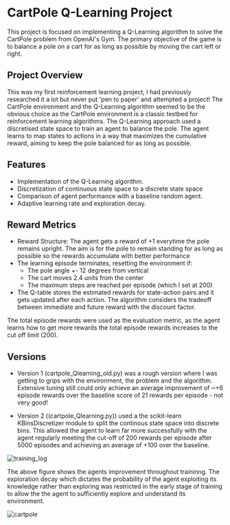# CartPole Q-Learning Project

This project is focused on implementing a Q-Learning algorithm to solve the CartPole problem from OpenAI's Gym. The primary objective of the game is to balance a pole on a cart for as long as possible by moving the cart left or right.

## Project Overview
This was my first reinforcement learning project, I had previously researched it a lot but never put 'pen to paper' and attempted a project! The CartPole environment and the Q-Learning algorithm seemed to be the obvious choice as the CartPole environment is a classic testbed for reinforcement learning algorithms. The Q-Learning approach used a discretised state space to train an agent to balance the pole. The agent learns to map states to actions in a way that maximizes the cumulative reward, aiming to keep the pole balanced for as long as possible.

## Features

- Implementation of the Q-Learning algorithm.
- Discretization of continuous state space to a discrete state space
- Comparison of agent performance with a baseline random agent.
- Adaptive learning rate and exploration decay.

## Reward Metrics

- Reward Structure: The agent gets a reward of +1 everytime the pole remains upright. The aim is for the pole to remain standing for as long as possible so the rewards accumulate with better performance
- The learning episode terminates, resetting the environment if:
    - The pole angle +- 12 degrees from vertical
    - The cart moves 2.4 units from the center
    - The maximum steps are reached per episode (which I set at 200)
- The Q-table stores the estimated rewards for state-action pairs and it gets updated after each action. The algorithm considers the tradeoff between immediate and future reward with the discount factor. 

The total episode rewards were used as the evaluation metric, as the agent learns how to get more rewards the total episode rewards increases to the cut off limit (200).

## Versions

- Version 1 (cartpole_Qlearning_old.py) was a rough version where I was getting to grips with the environment, the problem and the algorithm. Extensive tuning still could only achieve an average improvement of ~+6 episode rewards over the baseline score of 21 rewards per episode - not very good!

- Version 2 ((cartpole_Qlearning.py)) used a the scikit-learn KBinsDiscretizer module to split the continous state space into discrete bins. This allowed the agent to learn far more successfully with the agent regularly meeting the cut-off of 200 rewards per episode after 5000 episodes and achieving an average of +100 over the baseline.
  
![training_log](https://github.com/trow-land/Machine-Learning/assets/75323342/f62f97a5-e23f-40d3-8df9-9a5b6bee10a9)

The above figure shows the agents improvement throughout traininng. The exploration decay which dictates the probability of the agent exploiting its knowledge rather than exploring was restricted in the early stage of training to allow the the agent to sufficiently explore and understand its environment.


  
  ![cartpole](https://github.com/trow-land/Machine-Learning/assets/75323342/d0198756-c023-4b41-ac16-a673f18c81f2)


